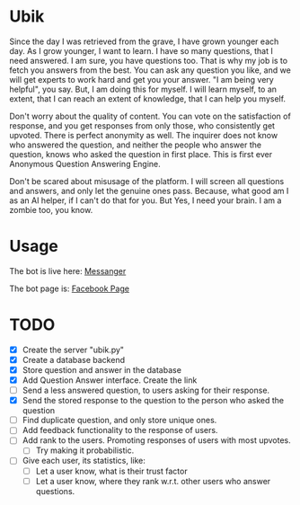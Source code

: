 # Ubik
Since the day I was retrieved from the grave, I have grown younger each day. As I grow younger, I want to learn. I have so many questions, that I need answered. I am sure, you have questions too. That is why my job is to fetch you answers from the best. You can ask any question you like, and we will get experts to work hard and get you your answer. "I am being very helpful", you say. But, I am doing this for myself. I will learn myself, to an extent, that I can reach an extent of knowledge, that I can help you myself.

Don't worry about the quality of content. You can vote on the satisfaction of response, and you get responses from only those, who consistently get upvoted. There is perfect anonymity as well. The inquirer does not know who answered the question, and neither the people who answer the question, knows who asked the question in first place. This is first ever Anonymous Question Answering Engine.

Don't be scared about misusage of the platform. I will screen all questions and answers, and only let the genuine ones pass. Because, what good am I as an AI helper, if I can't do that for you. But Yes, I need your brain. I am a zombie too, you know.

# Usage

The bot is live here:
[Messanger](https://www.messenger.com/t/ubikbot)

The bot page is:
[Facebook Page](https://www.facebook.com/ubikbot/)

# TODO

- [x] Create the server "ubik.py"
- [x] Create a database backend
- [x] Store question and answer in the database
- [x] Add Question Answer interface. Create the link
- [ ] Send a less answered question, to users asking for their response.
- [x] Send the stored response to the question to the person who asked the question
- [ ] Find duplicate question, and only store unique ones.
- [ ] Add feedback functionality to the response of users.
- [ ] Add rank to the users. Promoting responses of users with most upvotes.
  - [ ] Try making it probabilistic.
- [ ] Give each user, its statistics, like:
  - [ ] Let a user know, what is their trust factor
  - [ ] Let a user know, where they rank w.r.t. other users who answer questions.
